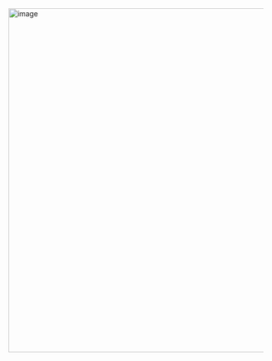 <img width="908" height="680" alt="image" src="https://github.com/user-attachments/assets/2cea0e69-144a-482e-8d58-ad827da9a9a6" />
